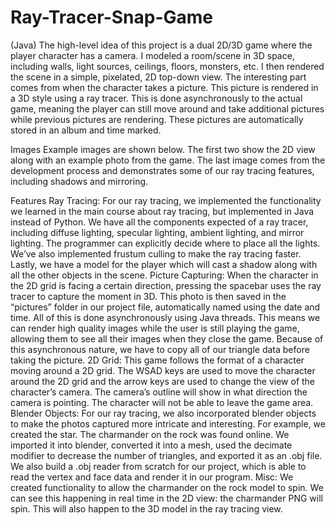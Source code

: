 # Ray-Tracer-Snap-Game
(Java) The high-level idea of this project is a dual 2D/3D game where the player character has a camera. I modeled a room/scene in 3D space, including walls, light sources, ceilings, floors, monsters, etc. I then rendered the scene in a simple, pixelated, 2D top-down view. The interesting part comes from when the character takes a picture. This picture is rendered in a 3D style using a ray tracer. This is done asynchronously to the actual game, meaning the player can still move around and take additional pictures while previous pictures are rendering. These pictures are automatically stored in an album and time marked.

Images
Example images are shown below. The first two show the 2D view along with an example photo
from the game. The last image comes from the development process and demonstrates some of
our ray tracing features, including shadows and mirroring.

Features
Ray Tracing: For our ray tracing, we implemented the functionality we learned in the main
course about ray tracing, but implemented in Java instead of Python. We have all the components
expected of a ray tracer, including diffuse lighting, specular lighting, ambient lighting, and
mirror lighting. The programmer can explicitly decide where to place all the lights. We’ve also
implemented frustum culling to make the ray tracing faster. Lastly, we have a model for the
player which will cast a shadow along with all the other objects in the scene.
Picture Capturing: When the character in the 2D grid is facing a certain direction, pressing the
spacebar uses the ray tracer to capture the moment in 3D. This photo is then saved in the
“pictures” folder in our project file, automatically named using the date and time. All of this is
done asynchronously using Java threads. This means we can render high quality images while
the user is still playing the game, allowing them to see all their images when they close the game.
Because of this asynchronous nature, we have to copy all of our triangle data before taking the
picture.
2D Grid: This game follows the format of a character moving around a 2D grid. The WSAD
keys are used to move the character around the 2D grid and the arrow keys are used to change
the view of the character’s camera. The camera’s outline will show in what direction the camera
is pointing. The character will not be able to leave the game area.
Blender Objects: For our ray tracing, we also incorporated blender objects to make the photos
captured more intricate and interesting. For example, we created the star. The charmander on the
rock was found online. We imported it into blender, converted it into a mesh, used the decimate
modifier to decrease the number of triangles, and exported it as an .obj file. We also build a .obj
reader from scratch for our project, which is able to read the vertex and face data and render it in
our program.
Misc: We created functionality to allow the charmander on the rock model to spin. We can see
this happening in real time in the 2D view: the charmander PNG will spin. This will also happen
to the 3D model in the ray tracing view.

